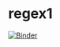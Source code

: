 # regex1

[![Binder](https://mybinder.org/badge_logo.svg)](https://mybinder.org/v2/gh/sandalaj/regex1/HEAD)
